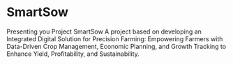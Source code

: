 # SmartSow
Presenting you Project SmartSow
A project based on developing an Integrated Digital Solution for Precision Farming: Empowering Farmers with Data-Driven Crop Management, Economic Planning, and Growth Tracking to Enhance Yield, Profitability, and Sustainability.